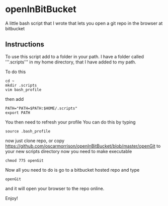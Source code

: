 openInBitBucket
===============

A little bash script that I wrote that lets you open a git repo in the browser at bitbucket

## Instructions ##

To use this script add to a folder in your path. I have a folder called '''.scripts''' in my home directory,
that I have added to my path.

To do this 

```
cd ~
mkdir .scripts
vim bash_profile
```

then add 
```
PATH="PATH=$PATH:$HOME/.scripts" 
export PATH
```
You then need to refresh your profile
You can do this by typing
```
source .bash_profile
```
now just clone repo, or copy https://github.com/oscarmorrison/openInBitBucket/blob/master/openGit
to your new scripts directory
now you need to make executable
```
chmod 775 openGit
```

Now all you need to do is go to a bitbucket hosted repo and type
```
openGit
```
and it will open your browser to the repo online.

Enjoy!
